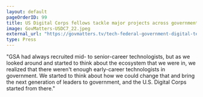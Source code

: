 ```yaml
---
layout: default
pageOrderID: 99
title: US Digital Corps fellows tackle major projects across government
image: GovMatters-USDC7_22.jpeg
external_url: "https://govmatters.tv/tech-federal-government-digital-technology-employees-code-data-cyber-computer-gsa-us-digital-corps-general-services-administration-david-zvenyach/"
type: Press
---
```



"GSA had always recruited mid- to senior-career technologists, but as we looked around and started to think about the ecosystem that we were in, we realized that there weren't enough early-career technologists in government. We started to think about how we could change that and bring the next generation of leaders to government, and the U.S. Digital Corps started from there."
